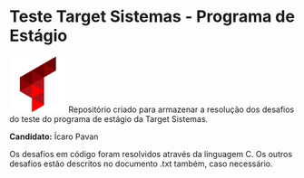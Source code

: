 # Teste Target Sistemas - Programa de Estágio
<img width="100" src="./imagens-readme/logo-target.png" alt="Logo Target Sistemas">
Repositório criado para armazenar a resolução dos desafios do teste do programa de estágio da Target Sistemas.

**Candidato:** Ícaro Pavan

Os desafios em código foram resolvidos através da linguagem C.
Os outros desafios estão descritos no documento .txt também, caso necessário.
